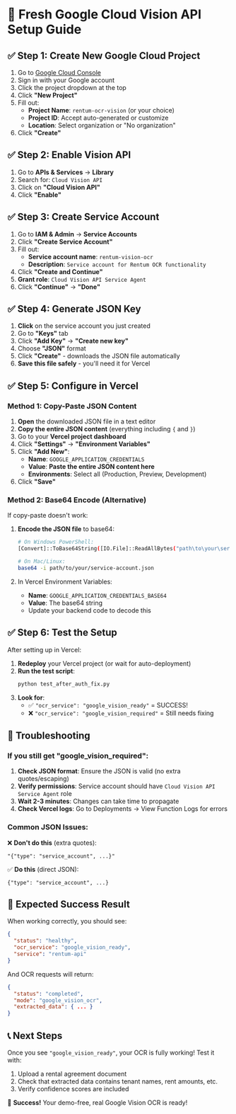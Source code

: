 # 🚀 Fresh Google Cloud Vision API Setup Guide

## ✅ Step 1: Create New Google Cloud Project

1. Go to [Google Cloud Console](https://console.cloud.google.com)
2. Sign in with your Google account
3. Click the project dropdown at the top
4. Click **"New Project"**
5. Fill out:
   - **Project Name**: `rentum-ocr-vision` (or your choice)
   - **Project ID**: Accept auto-generated or customize  
   - **Location**: Select organization or "No organization"
6. Click **"Create"**

## ✅ Step 2: Enable Vision API

1. Go to **APIs & Services** → **Library**
2. Search for: `Cloud Vision API`
3. Click on **"Cloud Vision API"**
4. Click **"Enable"**

## ✅ Step 3: Create Service Account

1. Go to **IAM & Admin** → **Service Accounts**
2. Click **"Create Service Account"**
3. Fill out:
   - **Service account name**: `rentum-vision-ocr`
   - **Description**: `Service account for Rentum OCR functionality`
4. Click **"Create and Continue"**
5. **Grant role**: `Cloud Vision API Service Agent`
6. Click **"Continue"** → **"Done"**

## ✅ Step 4: Generate JSON Key

1. **Click** on the service account you just created
2. Go to **"Keys"** tab
3. Click **"Add Key"** → **"Create new key"**
4. Choose **"JSON"** format
5. Click **"Create"** - downloads the JSON file automatically
6. **Save this file safely** - you'll need it for Vercel

## ✅ Step 5: Configure in Vercel

### Method 1: Copy-Paste JSON Content

1. **Open** the downloaded JSON file in a text editor
2. **Copy the entire JSON content** (everything including `{` and `}`)
3. Go to your **Vercel project dashboard**
4. Click **"Settings"** → **"Environment Variables"**
5. Click **"Add New"**:
   - **Name**: `GOOGLE_APPLICATION_CREDENTIALS`
   - **Value**: **Paste the entire JSON content here**
   - **Environments**: Select all (Production, Preview, Development)
6. Click **"Save"**

### Method 2: Base64 Encode (Alternative)

If copy-paste doesn't work:

1. **Encode the JSON file** to base64:
   ```bash
   # On Windows PowerShell:
   [Convert]::ToBase64String([IO.File]::ReadAllBytes("path\to\your\service-account.json"))
   
   # On Mac/Linux:
   base64 -i path/to/your/service-account.json
   ```

2. In Vercel Environment Variables:
   - **Name**: `GOOGLE_APPLICATION_CREDENTIALS_BASE64`
   - **Value**: The base64 string
   - Update your backend code to decode this

## ✅ Step 6: Test the Setup

After setting up in Vercel:

1. **Redeploy** your Vercel project (or wait for auto-deployment)
2. **Run the test script**:
   ```bash
   python test_after_auth_fix.py
   ```
3. **Look for**:
   - ✅ `"ocr_service": "google_vision_ready"` = SUCCESS!
   - ❌ `"ocr_service": "google_vision_required"` = Still needs fixing

## 🔧 Troubleshooting

### If you still get "google_vision_required":

1. **Check JSON format**: Ensure the JSON is valid (no extra quotes/escaping)
2. **Verify permissions**: Service account should have `Cloud Vision API Service Agent` role
3. **Wait 2-3 minutes**: Changes can take time to propagate
4. **Check Vercel logs**: Go to Deployments → View Function Logs for errors

### Common JSON Issues:

❌ **Don't do this** (extra quotes):
```
"{"type": "service_account", ...}"
```

✅ **Do this** (direct JSON):
```
{"type": "service_account", ...}
```

## 🎯 Expected Success Result

When working correctly, you should see:

```json
{
  "status": "healthy",
  "ocr_service": "google_vision_ready",
  "service": "rentum-api"
}
```

And OCR requests will return:

```json
{
  "status": "completed",
  "mode": "google_vision_ocr",
  "extracted_data": { ... }
}
```

## 📞 Next Steps

Once you see `"google_vision_ready"`, your OCR is fully working! Test it with:

1. Upload a rental agreement document
2. Check that extracted data contains tenant names, rent amounts, etc.
3. Verify confidence scores are included

🎉 **Success!** Your demo-free, real Google Vision OCR is ready! 